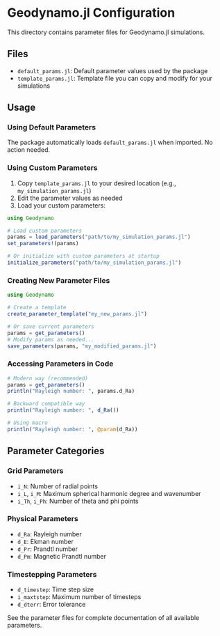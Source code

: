 # Geodynamo.jl Configuration

This directory contains parameter files for Geodynamo.jl simulations.

## Files

- `default_params.jl`: Default parameter values used by the package
- `template_params.jl`: Template file you can copy and modify for your simulations

## Usage

### Using Default Parameters
The package automatically loads `default_params.jl` when imported. No action needed.

### Using Custom Parameters
1. Copy `template_params.jl` to your desired location (e.g., `my_simulation_params.jl`)
2. Edit the parameter values as needed
3. Load your custom parameters:

```julia
using Geodynamo

# Load custom parameters
params = load_parameters("path/to/my_simulation_params.jl")
set_parameters!(params)

# Or initialize with custom parameters at startup
initialize_parameters("path/to/my_simulation_params.jl")
```

### Creating New Parameter Files
```julia
using Geodynamo

# Create a template
create_parameter_template("my_new_params.jl")

# Or save current parameters
params = get_parameters()
# Modify params as needed...
save_parameters(params, "my_modified_params.jl")
```

### Accessing Parameters in Code
```julia
# Modern way (recommended)
params = get_parameters()
println("Rayleigh number: ", params.d_Ra)

# Backward compatible way
println("Rayleigh number: ", d_Ra())

# Using macro
println("Rayleigh number: ", @param(d_Ra))
```

## Parameter Categories

### Grid Parameters
- `i_N`: Number of radial points
- `i_L`, `i_M`: Maximum spherical harmonic degree and wavenumber
- `i_Th`, `i_Ph`: Number of theta and phi points

### Physical Parameters  
- `d_Ra`: Rayleigh number
- `d_E`: Ekman number
- `d_Pr`: Prandtl number
- `d_Pm`: Magnetic Prandtl number

### Timestepping Parameters
- `d_timestep`: Time step size
- `i_maxtstep`: Maximum number of timesteps
- `d_dterr`: Error tolerance

See the parameter files for complete documentation of all available parameters.
